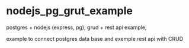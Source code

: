# nodejs_pg_grut_example
postgres + nodejs (express, pg); grud + rest api example;

example to connect postgres data base and exemple rest api with CRUD
